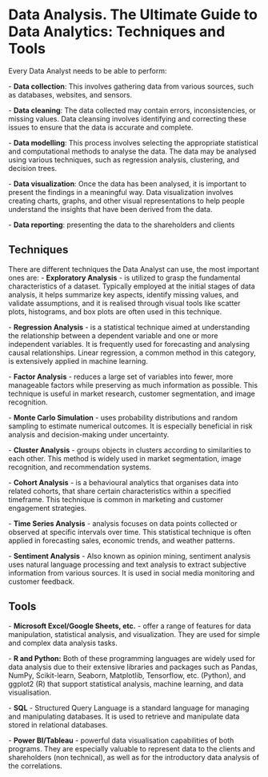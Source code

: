 ﻿# <a name="_w2ypw666c563"></a>Data Analysis. The Ultimate Guide to Data Analytics: Techniques and Tools

Every Data Analyst needs to be able to perform:

\- **Data collection**: This involves gathering data from various sources, such as databases, websites, and sensors.

\- **Data cleaning**: The data collected may contain errors, inconsistencies, or missing values. Data cleansing involves identifying and correcting these issues to ensure that the data is accurate and complete.

\- **Data modelling**: This process involves selecting the appropriate statistical and computational methods to analyse the data. The data may be analysed using various techniques, such as regression analysis, clustering, and decision trees.

\- **Data visualization**: Once the data has been analysed, it is important to present the findings in a meaningful way. Data visualization involves creating charts, graphs, and other visual representations to help people understand the insights that have been derived from the data.

\- **Data reporting**: presenting the data to the shareholders and clients

## <a name="_h2h2djt3jyne"></a>Techniques
There are different techniques the Data Analyst can use, the most important ones are:
\- **Exploratory Analysis** - is utilized to grasp the fundamental characteristics of a dataset. Typically employed at the initial stages of data analysis, it helps summarize key aspects, identify missing values, and validate assumptions, and it is realised through visual tools like scatter plots, histograms, and box plots are often used in this technique.

\- **Regression Analysis** - is a statistical technique aimed at understanding the relationship between a dependent variable and one or more independent variables. It is frequently used for forecasting and analysing causal relationships. Linear regression, a common method in this category, is extensively applied in machine learning.

\- **Factor Analysis** - reduces a large set of variables into fewer, more manageable factors while preserving as much information as possible. This technique is useful in market research, customer segmentation, and image recognition.

\- **Monte Carlo Simulation** -  uses probability distributions and random sampling to estimate numerical outcomes. It is especially beneficial in risk analysis and decision-making under uncertainty.

\- **Cluster Analysis** - groups objects in clusters according to similarities to each other. This method is widely used in market segmentation, image recognition, and recommendation systems.

\- **Cohort Analysis** - is a  behavioural analytics that organises data into related cohorts, that share certain characteristics within a specified timeframe. This technique is common in marketing and customer engagement strategies.

\- **Time Series Analysis** - analysis focuses on data points collected or observed at specific intervals over time. This statistical technique is often applied in forecasting sales, economic trends, and weather patterns.

\- **Sentiment Analysis** - Also known as opinion mining, sentiment analysis uses natural language processing and text analysis to extract subjective information from various sources. It is used in social media monitoring and customer feedback.

## <a name="_pjxpk3rxat7n"></a>Tools
\- **Microsoft Excel/Google Sheets, etc.** - offer a range of features for data manipulation, statistical analysis, and visualization. They are used for simple and complex data analysis tasks.

\- **R and Python:** Both of these programming languages are widely used for data analysis due to their extensive libraries and packages such as Pandas, NumPy, Scikit-learn, Seaborn, Matplotlib, Tensorflow, etc. (Python), and ggplot2 (R) that support statistical analysis, machine learning, and data visualisation.

\- **SQL** - Structured Query Language is a standard language for managing and manipulating databases. It is used to retrieve and manipulate data stored in relational databases.

\- **Power BI/Tableau** - powerful data visualisation capabilities of both programs. They are especially valuable to represent data to the clients and shareholders (non technical), as well as for the introductory data analysis of the correlations.


